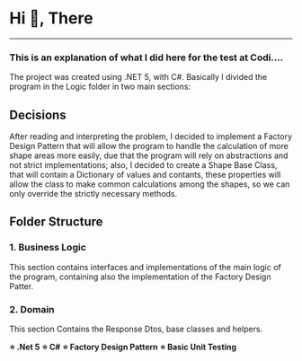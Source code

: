 # **Hi 👋, There**

------------
### **This is an explanation of what I did here for the test at Codi....**

The project was created using .NET 5, with C#. Basically I divided the program in the Logic folder in two main sections:

## Decisions

After reading and interpreting the problem, I decided to implement a Factory Design Pattern that will allow the program to handle the calculation of more shape areas more easily, due that the program will rely on abstractions and not strict implementations; also, I decided to create a Shape Base Class, that will contain a Dictionary of values and contants, these properties will allow the class to make common calculations among the shapes, so we can only override the strictly necessary methods.

## Folder Structure

### 1. Business Logic

This section contains interfaces and implementations of the main logic of the program, containing also the implementation of the Factory Design Patter.

### 2. Domain

This section Contains the Response Dtos, base classes and helpers.

**:star: .Net 5**
**:star: C#**
**:star: Factory Design Pattern**
**:star: Basic Unit Testing**